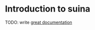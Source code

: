 # Introduction to suina

TODO: write [great documentation](http://jacobian.org/writing/what-to-write/)
